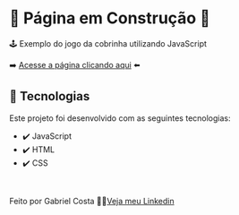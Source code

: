 # 🚧 Página em Construção 🚧
🕹️ Exemplo do jogo da cobrinha utilizando JavaScript

➡️ [Acesse a página clicando aqui](https://gabrielcostarep.github.io/Snake-Game/) ⬅️
<!-- 
 <div align="center" >
  <img src="./Readme-gif.gif" alt="demo-mobile" height="425">
</div>
 -->
## 🚀 Tecnologias

Este projeto foi desenvolvido com as seguintes tecnologias:

- ✔️ JavaScript
- ✔️ HTML
- ✔️ CSS

<br>

Feito por Gabriel Costa 👋🏽[Veja meu Linkedin](https://www.linkedin.com/in/gabrielcostadev/)
